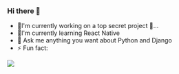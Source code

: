 ### Hi there 👋


- 🔭I'm currently working on a top secret  project 🤫...
- 🌱I'm currently learning React Native
- 💬 Ask me anything you want about Python and Django
- ⚡ Fun fact:

![](https://komarev.com/ghpvc/?username=AhmetAI)
